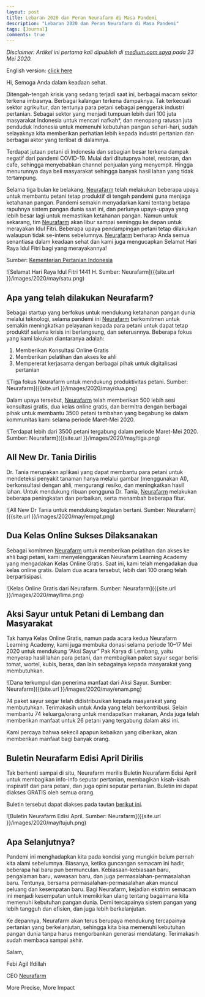 ```yaml
---
layout: post
title: Lebaran 2020 dan Peran Neurafarm di Masa Pandemi
description: "Lebaran 2020 dan Peran Neurafarm di Masa Pandemi"
tags: [Journal]
comments: true
---
```


*Disclaimer: Artikel ini pertama kali dipublish di [medium.com saya](https://medium.com/@febiagil/lebaran-2020-dan-peran-neurafarm-di-masa-pademi-f687687ae580) pada 23 Mei 2020.*

English version: [click here](http://febiagil.me/blog/2020/05/23/eid-al-fitr-2020-neurafarm-contribution/)

Hi, Semoga Anda dalam keadaan sehat.

Ditengah-tengah krisis yang sedang terjadi saat ini, berbagai macam sektor terkena imbasnya. Berbagai kalangan terkena dampaknya. Tak terkecuali sektor agrikultur, dan tentunya para petani sebagai penggerak industri pertanian.
Sebagai sektor yang menjadi tumpuan lebih dari 100 juta masyarakat Indonesia untuk mencari nafkah*, dan menopang ratusan juta penduduk Indonesia untuk memenuhi kebutuhan pangan sehari-hari, sudah selayaknya kita memberikan perhatian lebih kepada industri pertanian dan berbagai aktor yang terlibat di dalamnya.

Terdapat jutaan petani di Indonesia dan sebagian besar terkena dampak negatif dari pandemi COVID-19. Mulai dari ditutupnya hotel, restoran, dan cafe, sehingga menyebabkan channel penjualan yang menyempit. Hingga menurunnya daya beli masyarakat sehingga banyak hasil lahan yang tidak tertampung.

Selama tiga bulan ke belakang, [Neurafarm](www.neurafarm.com) telah melakukan beberapa upaya untuk membantu petani tetap produktif di tengah pandemi guna menjaga ketahanan pangan. Pandemi semakin menyadarkan kami tentang betapa rapuhnya sistem pangan dunia saat ini, dan perlunya upaya-upaya yang lebih besar lagi untuk memastikan ketahanan pangan.
Namun untuk sekarang, tim [Neurafarm](www.neurafarm.com) akan libur sampai seminggu ke depan untuk merayakan Idul Fitri. Beberapa upaya pendampingan petani tetap dilakukan walaupun tidak se-intens sebelumnya. [Neurafarm](www.neurafarm.com) berharap Anda semua senantiasa dalam keadaan sehat dan kami juga mengucapkan Selamat Hari Raya Idul Fitri bagi yang merayakannya!

Sumber: [Kementerian Pertanian Indonesia](https://www.pertanian.go.id/home/?show=news&act=view&id=2564)

![Selamat Hari Raya Idul Fitri 1441 H. Sumber: Neurafarm]({{site.url }}/images/2020/may/satu.png)

## Apa yang telah dilakukan Neurafarm?

Sebagai startup yang berfokus untuk mendukung ketahanan pangan dunia melalui teknologi, selama pandemi ini [Neurafarm](www.neurafarm.com) berkomitmen untuk semakin meningkatkan pelayanan kepada para petani untuk dapat tetap produktif selama krisis ini berlangsung, dan seterusnnya. Beberapa fokus yang kami lakukan diantaranya adalah:

1. Memberikan Konsultasi Online Gratis
2. Memberikan pelatihan dan akses ke ahli
3. Mempererat kerjasama dengan berbagai pihak untuk digitalisasi pertanian

![Tiga fokus Neurafarm untuk mendukung produktivitas petani. Sumber: Neurafarm]({{site.url }}/images/2020/may/dua.png)

Dalam upaya tersebut, [Neurafarm](www.neurafarm.com) telah memberikan 500 lebih sesi konsultasi gratis, dua kelas online gratis, dan bermitra dengan berbagai pihak untuk membantu 3500 petani tambahan yang begabung ke dalam kommunitas kami selama periode Maret-Mei 2020.

![Terdapat lebih dari 3500 petani tergabung dalam periode Maret-Mei 2020. Sumber: Neurafarm]({{site.url }}/images/2020/may/tiga.png)

## All New Dr. Tania Dirilis

Dr. Tania merupakan aplikasi yang dapat membantu para petani untuk mendeteksi penyakit tanaman hanya melalui gambar (menggunakan AI), berkonsultasi dengan ahli, mengurangi resiko, dan meningkatkan hasil lahan. Untuk mendukung ribuan pengguna Dr. Tania, [Neurafarm](www.neurafarm.com) melakukan beberapa peningkatan dan perbaikan, serta menambah beberapa fitur.

![All New Dr Tania untuk mendukung kegiatan bertani. Sumber: Neurafarm]({{site.url }}/images/2020/may/empat.png)

## Dua Kelas Online Sukses Dilaksanakan

Sebagai komitmen [Neurafarm](www.neurafarm.com) untuk memberikan pelatihan dan akses ke ahli bagi petani, kami menyelenggarakan Neurafarm Learning Academy yang mengadakan Kelas Online Gratis. Saat ini, kami telah mengadakan dua kelas online gratis. Dalam dua acara tersebut, lebih dari 100 orang telah berpartisipasi.

![Kelas Online Gratis dari Neurafarm. Sumber: Neurafarm]({{site.url }}/images/2020/may/lima.png)

## Aksi Sayur untuk Petani di Lembang dan Masyarakat

Tak hanya Kelas Online Gratis, namun pada acara kedua Neurafarm Learning Academy, kami juga membuka donasi selama periode 10–17 Mei 2020 untuk mendukung “Aksi Sayur” Pak Karya di Lembang, yaitu menyerap hasil lahan para petani, dan membagikan paket sayur segar berisi tomat, wortel, kubis, beras, dan lain sebagainya kepada masyarakat yang membutuhkan.

![Dana terkumpul dan penerima manfaat dari Aksi Sayur. Sumber: Neurafarm]({{site.url }}/images/2020/may/enam.png)

74 paket sayur segar telah didistribusikan kepada masyarakat yang membutuhkan. Terimakasih untuk Anda yang telah berkontribusi. Selain membantu 74 keluarga/orang untuk mendapatkan makanan, Anda juga telah memberikan manfaat untuk 26 petani yang tergabung dalam aksi ini.

Kami percaya bahwa sekecil apapun kebaikan yang diberikan, akan memberikan manfaat bagi banyak orang.

## Buletin Neurafarm Edisi April Dirilis

Tak berhenti sampai di situ, Neurafarm merilis Buletin Neurafarm Edisi April untuk membagikan info-info seputar pertanian, membagikan kisah-kisah inspiratif dari para petani, dan juga opini seputar pertanian. Buletin ini dapat diakses GRATIS oleh semua orang.

Buletin tersebut dapat diakses pada tautan [berikut ini](www.issuu.com/neurafarm).

![Buletin Neurafarm Edisi April. Sumber: Neurafarm]({{site.url }}/images/2020/may/tujuh.png)

## Apa Selanjutnya?

Pandemi ini menghadapkan kita pada kondisi yang mungkin belum pernah kita alami sebelumnya. Biasanya, ketika guncangan semacam ini hadir, beberapa hal baru pun bermunculan. Kebiasaan-kebiasaan baru, pengalaman baru, wawasan baru, dan juga permasalahan-permasalahan baru. Tentunya, bersama permasalahan-permasalahan akan muncul peluang dan kesempatan baru. Bagi Neurafarm, kejadian ekstrim semacam ini menjadi kesempatan untuk memikirkan ulang tentang bagaimana kita memenuhi kebutuhan pangan dunia. Demi tercapainya sistem pangan yang lebih tangguh dan efisien, dan juga lebih berkelanjutan.

Ke depannya, Neurafarm akan terus berupaya mendukung tercapainya pertanian yang berkelanjutan, sehingga kita bisa memenuhi kebutuhan pangan dunia tanpa harus mengorbankan generasi mendatang.
Terimakasih sudah membaca sampai akhir.

Salam,

Febi Agil Ifdillah

CEO [Neurafarm](www.neurafarm.com)

More Precise, More Impact